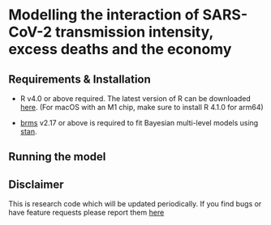 # Modelling the interaction of SARS-CoV-2 transmission intensity, excess deaths and the economy

## Requirements & Installation

-   R v4.0 or above required. The latest version of R can be downloaded [here](https://cloud.r-project.org/bin/). (For macOS with an M1 chip, make sure to install R 4.1.0 for arm64)

-   [brms](https://cran.r-project.org/web/packages/brms/index.html) v2.17 or above is required to fit Bayesian multi-level models using [stan](https://mc-stan.org/). 


## Running the model

## Disclaimer

This is research code which will be updated periodically. If you find bugs or have feature requests please report them [here](https://github.com/cm401/covid_eco_epi_var/issues)
